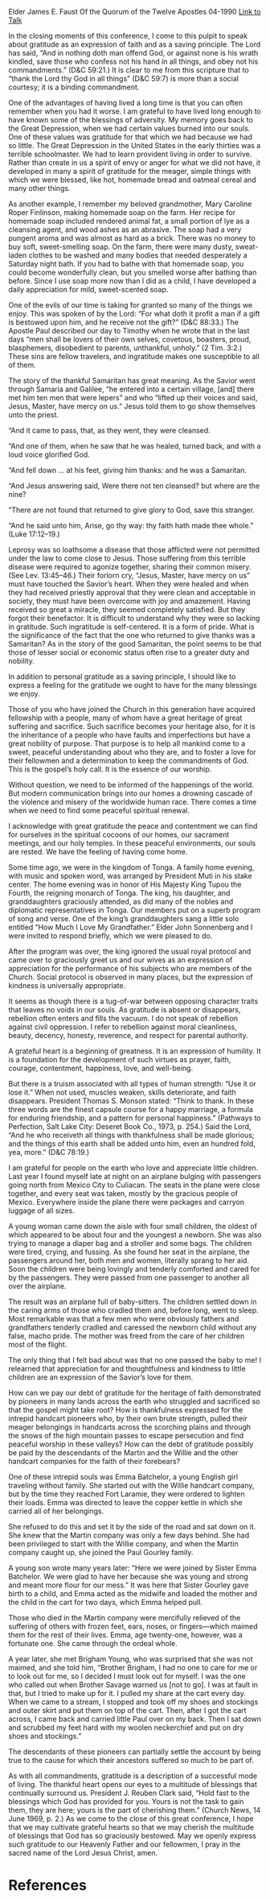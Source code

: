 Elder James E. Faust
Of the Quorum of the Twelve Apostles
04-1990
[Link to Talk](https://www.churchofjesuschrist.org/study/general-conference/1990/04/gratitude-as-a-saving-principle?lang=eng)

In the closing moments of this conference, I come to this pulpit to speak about gratitude as an expression of faith and as a saving principle. The Lord has said, “And in nothing doth man offend God, or against none is his wrath kindled, save those who confess not his hand in all things, and obey not his commandments.” (D&C 59:21.) It is clear to me from this scripture that to “thank the Lord thy God in all things” (D&C 59:7) is more than a social courtesy; it is a binding commandment.

One of the advantages of having lived a long time is that you can often remember when you had it worse. I am grateful to have lived long enough to have known some of the blessings of adversity. My memory goes back to the Great Depression, when we had certain values burned into our souls. One of these values was gratitude for that which we had because we had so little. The Great Depression in the United States in the early thirties was a terrible schoolmaster. We had to learn provident living in order to survive. Rather than create in us a spirit of envy or anger for what we did not have, it developed in many a spirit of gratitude for the meager, simple things with which we were blessed, like hot, homemade bread and oatmeal cereal and many other things.

As another example, I remember my beloved grandmother, Mary Caroline Roper Finlinson, making homemade soap on the farm. Her recipe for homemade soap included rendered animal fat, a small portion of lye as a cleansing agent, and wood ashes as an abrasive. The soap had a very pungent aroma and was almost as hard as a brick. There was no money to buy soft, sweet-smelling soap. On the farm, there were many dusty, sweat-laden clothes to be washed and many bodies that needed desperately a Saturday night bath. If you had to bathe with that homemade soap, you could become wonderfully clean, but you smelled worse after bathing than before. Since I use soap more now than I did as a child, I have developed a daily appreciation for mild, sweet-scented soap.

One of the evils of our time is taking for granted so many of the things we enjoy. This was spoken of by the Lord: “For what doth it profit a man if a gift is bestowed upon him, and he receive not the gift?” (D&C 88:33.) The Apostle Paul described our day to Timothy when he wrote that in the last days “men shall be lovers of their own selves, covetous, boasters, proud, blasphemers, disobedient to parents, unthankful, unholy.” (2 Tim. 3:2.) These sins are fellow travelers, and ingratitude makes one susceptible to all of them.

The story of the thankful Samaritan has great meaning. As the Savior went through Samaria and Galilee, “he entered into a certain village, [and] there met him ten men that were lepers” and who “lifted up their voices and said, Jesus, Master, have mercy on us.” Jesus told them to go show themselves unto the priest.

“And it came to pass, that, as they went, they were cleansed.

“And one of them, when he saw that he was healed, turned back, and with a loud voice glorified God.

“And fell down … at his feet, giving him thanks: and he was a Samaritan.

“And Jesus answering said, Were there not ten cleansed? but where are the nine?

“There are not found that returned to give glory to God, save this stranger.

“And he said unto him, Arise, go thy way: thy faith hath made thee whole.” (Luke 17:12–19.)

Leprosy was so loathsome a disease that those afflicted were not permitted under the law to come close to Jesus. Those suffering from this terrible disease were required to agonize together, sharing their common misery. (See Lev. 13:45–46.) Their forlorn cry, “Jesus, Master, have mercy on us” must have touched the Savior’s heart. When they were healed and when they had received priestly approval that they were clean and acceptable in society, they must have been overcome with joy and amazement. Having received so great a miracle, they seemed completely satisfied. But they forgot their benefactor. It is difficult to understand why they were so lacking in gratitude. Such ingratitude is self-centered. It is a form of pride. What is the significance of the fact that the one who returned to give thanks was a Samaritan? As in the story of the good Samaritan, the point seems to be that those of lesser social or economic status often rise to a greater duty and nobility.

In addition to personal gratitude as a saving principle, I should like to express a feeling for the gratitude we ought to have for the many blessings we enjoy.

Those of you who have joined the Church in this generation have acquired fellowship with a people, many of whom have a great heritage of great suffering and sacrifice. Such sacrifice becomes your heritage also, for it is the inheritance of a people who have faults and imperfections but have a great nobility of purpose. That purpose is to help all mankind come to a sweet, peaceful understanding about who they are, and to foster a love for their fellowmen and a determination to keep the commandments of God. This is the gospel’s holy call. It is the essence of our worship.

Without question, we need to be informed of the happenings of the world. But modern communication brings into our homes a drowning cascade of the violence and misery of the worldwide human race. There comes a time when we need to find some peaceful spiritual renewal.

I acknowledge with great gratitude the peace and contentment we can find for ourselves in the spiritual cocoons of our homes, our sacrament meetings, and our holy temples. In these peaceful environments, our souls are rested. We have the feeling of having come home.

Some time ago, we were in the kingdom of Tonga. A family home evening, with music and spoken word, was arranged by President Muti in his stake center. The home evening was in honor of His Majesty King Tupou the Fourth, the reigning monarch of Tonga. The king, his daughter, and granddaughters graciously attended, as did many of the nobles and diplomatic representatives in Tonga. Our members put on a superb program of song and verse. One of the king’s granddaughters sang a little solo entitled “How Much I Love My Grandfather.” Elder John Sonnenberg and I were invited to respond briefly, which we were pleased to do.

After the program was over, the king ignored the usual royal protocol and came over to graciously greet us and our wives as an expression of appreciation for the performance of his subjects who are members of the Church. Social protocol is observed in many places, but the expression of kindness is universally appropriate.

It seems as though there is a tug-of-war between opposing character traits that leaves no voids in our souls. As gratitude is absent or disappears, rebellion often enters and fills the vacuum. I do not speak of rebellion against civil oppression. I refer to rebellion against moral cleanliness, beauty, decency, honesty, reverence, and respect for parental authority.

A grateful heart is a beginning of greatness. It is an expression of humility. It is a foundation for the development of such virtues as prayer, faith, courage, contentment, happiness, love, and well-being.

But there is a truism associated with all types of human strength: “Use it or lose it.” When not used, muscles weaken, skills deteriorate, and faith disappears. President Thomas S. Monson stated: “Think to thank. In these three words are the finest capsule course for a happy marriage, a formula for enduring friendship, and a pattern for personal happiness.” (Pathways to Perfection, Salt Lake City: Deseret Book Co., 1973, p. 254.) Said the Lord, “And he who receiveth all things with thankfulness shall be made glorious; and the things of this earth shall be added unto him, even an hundred fold, yea, more.” (D&C 78:19.)

I am grateful for people on the earth who love and appreciate little children. Last year I found myself late at night on an airplane bulging with passengers going north from Mexico City to Culiacan. The seats in the plane were close together, and every seat was taken, mostly by the gracious people of Mexico. Everywhere inside the plane there were packages and carryon luggage of all sizes.

A young woman came down the aisle with four small children, the oldest of which appeared to be about four and the youngest a newborn. She was also trying to manage a diaper bag and a stroller and some bags. The children were tired, crying, and fussing. As she found her seat in the airplane, the passengers around her, both men and women, literally sprang to her aid. Soon the children were being lovingly and tenderly comforted and cared for by the passengers. They were passed from one passenger to another all over the airplane.

The result was an airplane full of baby-sitters. The children settled down in the caring arms of those who cradled them and, before long, went to sleep. Most remarkable was that a few men who were obviously fathers and grandfathers tenderly cradled and caressed the newborn child without any false, macho pride. The mother was freed from the care of her children most of the flight.



The only thing that I felt bad about was that no one passed the baby to me! I relearned that appreciation for and thoughtfulness and kindness to little children are an expression of the Savior’s love for them.

How can we pay our debt of gratitude for the heritage of faith demonstrated by pioneers in many lands across the earth who struggled and sacrificed so that the gospel might take root? How is thankfulness expressed for the intrepid handcart pioneers who, by their own brute strength, pulled their meager belongings in handcarts across the scorching plains and through the snows of the high mountain passes to escape persecution and find peaceful worship in these valleys? How can the debt of gratitude possibly be paid by the descendants of the Martin and the Willie and the other handcart companies for the faith of their forebears?

One of these intrepid souls was Emma Batchelor, a young English girl traveling without family. She started out with the Willie handcart company, but by the time they reached Fort Laramie, they were ordered to lighten their loads. Emma was directed to leave the copper kettle in which she carried all of her belongings.

She refused to do this and set it by the side of the road and sat down on it. She knew that the Martin company was only a few days behind. She had been privileged to start with the Willie company, and when the Martin company caught up, she joined the Paul Gourley family.

A young son wrote many years later: “Here we were joined by Sister Emma Batchelor. We were glad to have her because she was young and strong and meant more flour for our mess.” It was here that Sister Gourley gave birth to a child, and Emma acted as the midwife and loaded the mother and the child in the cart for two days, which Emma helped pull.

Those who died in the Martin company were mercifully relieved of the suffering of others with frozen feet, ears, noses, or fingers—which maimed them for the rest of their lives. Emma, age twenty-one, however, was a fortunate one. She came through the ordeal whole.

A year later, she met Brigham Young, who was surprised that she was not maimed, and she told him, “Brother Brigham, I had no one to care for me or to look out for me, so I decided I must look out for myself. I was the one who called out when Brother Savage warned us [not to go]. I was at fault in that, but I tried to make up for it. I pulled my share at the cart every day. When we came to a stream, I stopped and took off my shoes and stockings and outer skirt and put them on top of the cart. Then, after I got the cart across, I came back and carried little Paul over on my back. Then I sat down and scrubbed my feet hard with my woolen neckerchief and put on dry shoes and stockings.”

The descendants of these pioneers can partially settle the account by being true to the cause for which their ancestors suffered so much to be part of.

As with all commandments, gratitude is a description of a successful mode of living. The thankful heart opens our eyes to a multitude of blessings that continually surround us. President J. Reuben Clark said, “Hold fast to the blessings which God has provided for you. Yours is not the task to gain them, they are here; yours is the part of cherishing them.” (Church News, 14 June 1969, p. 2.) As we come to the close of this great conference, I hope that we may cultivate grateful hearts so that we may cherish the multitude of blessings that God has so graciously bestowed. May we openly express such gratitude to our Heavenly Father and our fellowmen, I pray in the sacred name of the Lord Jesus Christ, amen.

# References

